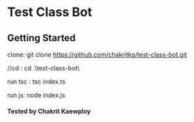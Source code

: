 # Test Class Bot

## Getting Started

clone: git clone https://github.com/chakritkp/test-class-bot.git

//cd : cd .\test-class-bot\

run tsc : tsc index.ts

run js: node index.js

#### Tested by Chakrit Kaewploy
